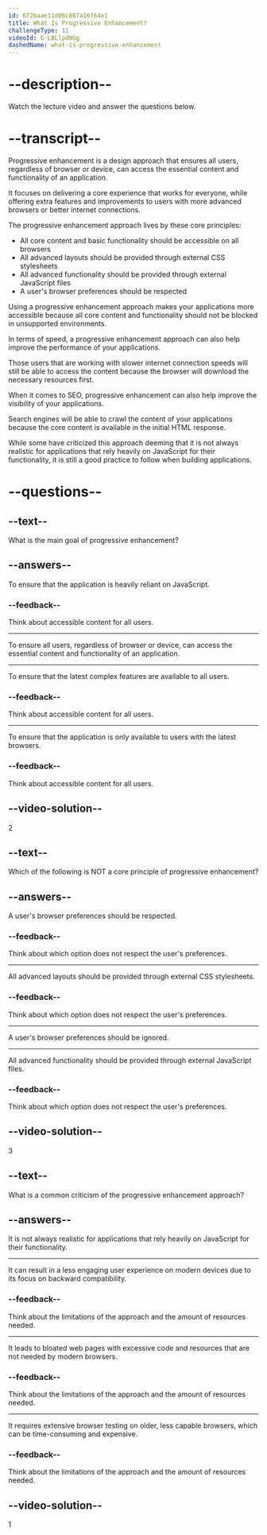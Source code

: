 ```yaml
---
id: 672baae11d06c867a16f64e1
title: What Is Progressive Enhancement?
challengeType: 11
videoId: G-LBLlpdNGg
dashedName: what-is-progressive-enhancement
---
```


# --description--

Watch the lecture video and answer the questions below.

# --transcript--

Progressive enhancement is a design approach that ensures all users, regardless of browser or device, can access the essential content and functionality of an application. 

It focuses on delivering a core experience that works for everyone, while offering extra features and improvements to users with more advanced browsers or better internet connections.

The progressive enhancement approach lives by these core principles:

- All core content and basic functionality should be accessible on all browsers
- All advanced layouts should be provided through external CSS stylesheets
- All advanced functionality should be provided through external JavaScript files
- A user's browser preferences should be respected

Using a progressive enhancement approach makes your applications more accessible because all core content and functionality should not be blocked in unsupported environments. 

In terms of speed, a progressive enhancement approach can also help improve the performance of your applications. 

Those users that are working with slower internet connection speeds will still be able to access the content because the browser will download the necessary resources first.

When it comes to SEO, progressive enhancement can also help improve the visibility of your applications. 

Search engines will be able to crawl the content of your applications because the core content is available in the initial HTML response.

While some have criticized this approach deeming that it is not always realistic for applications that rely heavily on JavaScript for their functionality, it is still a good practice to follow when building applications.

# --questions--

## --text--

What is the main goal of progressive enhancement?

## --answers--

To ensure that the application is heavily reliant on JavaScript.

### --feedback--

Think about accessible content for all users.

---

To ensure all users, regardless of browser or device, can access the essential content and functionality of an application.

---

To ensure that the latest complex features are available to all users.

### --feedback--

Think about accessible content for all users.

---

To ensure that the application is only available to users with the latest browsers.

### --feedback--

Think about accessible content for all users.

## --video-solution--

2

## --text--

Which of the following is NOT a core principle of progressive enhancement?

## --answers--

A user's browser preferences should be respected.

### --feedback--

Think about which option does not respect the user's preferences.

---

All advanced layouts should be provided through external CSS stylesheets.

### --feedback--

Think about which option does not respect the user's preferences.

---

A user's browser preferences should be ignored.

---

All advanced functionality should be provided through external JavaScript files.

### --feedback--

Think about which option does not respect the user's preferences.

## --video-solution--

3

## --text--

What is a common criticism of the progressive enhancement approach?

## --answers--

It is not always realistic for applications that rely heavily on JavaScript for their functionality.

---

It can result in a less engaging user experience on modern devices due to its focus on backward compatibility.

### --feedback--

Think about the limitations of the approach and the amount of resources needed.

---

It leads to bloated web pages with excessive code and resources that are not needed by modern browsers.

### --feedback--

Think about the limitations of the approach and the amount of resources needed.

---

It requires extensive browser testing on older, less capable browsers, which can be time-consuming and expensive.

### --feedback--

Think about the limitations of the approach and the amount of resources needed.

## --video-solution--

1
